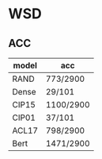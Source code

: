 # WSD
## ACC
|model|acc|
|-----|---|
|RAND|773/2900|
|Dense|29/101|
|CIP15|1100/2900|
|CIP01|37/101|
|ACL17|798/2900|
|Bert|1471/2900|
